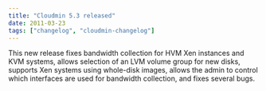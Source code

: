 ```yaml
---
title: "Cloudmin 5.3 released"
date: 2011-03-23
tags: ["changelog", "cloudmin-changelog"]
---
```


This new release fixes bandwidth collection for HVM Xen instances and KVM systems, allows selection of an LVM volume group for new disks, supports Xen systems using whole-disk images, allows the admin to control which interfaces are used for bandwidth collection, and fixes several bugs.
